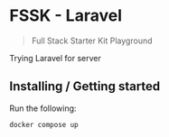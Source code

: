 
# FSSK - Laravel
> Full Stack Starter Kit Playground

Trying Laravel for server

## Installing / Getting started

Run the following:

```shell
docker compose up
```
